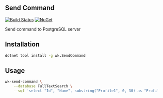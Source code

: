 ## Send Command

[![Build Status](https://dev.azure.com/wk-j/send-command/_apis/build/status/wk-j.send-command?branchName=master)](https://dev.azure.com/wk-j/send-command/_build/latest?definitionId=23&branchName=master)
[![NuGet](https://img.shields.io/nuget/v/wk.SendCommand.svg)](https://www.nuget.org/packages/wk.SendCommand)

Send command to PostgreSQL server

## Installation

```bash
dotnet tool install -g wk.SendCommand
```

## Usage

```bash
wk-send-command \
    --database FullTextSearch \
    --sql 'select "Id", "Name", substring("Profile1", 0, 30) as "Profile" from "Students" limit 10'
```
